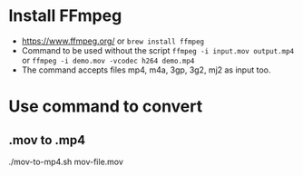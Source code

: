 
# Install FFmpeg

- https://www.ffmpeg.org/ or `brew install ffmpeg`
- Command to be used without the script `ffmpeg -i input.mov output.mp4` or `ffmpeg -i demo.mov -vcodec h264 demo.mp4`
- The command accepts files mp4, m4a, 3gp, 3g2, mj2 as input too.

# Use command to convert

## .mov to .mp4

./mov-to-mp4.sh mov-file.mov